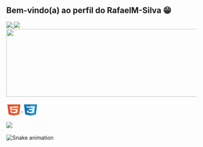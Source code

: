 ## Bem-vindo(a) ao perfil do RafaelM-Silva 😁

 <div>
   <a href="https://github.com/RafaelM-Silva">
   <img height="180em" src="https://github-readme-stats.vercel.app/api?username=RafaelM-Silva&show_icons=true&theme=tokyonight&include_all_commits=true&count_private=true"/>
   <img height="180em"  src="https://github-readme-stats.vercel.app/api/top-langs/?username=RafaelM-Silva&layout=compact&langs_count=6&theme=tokyonight"/>
    <img href:"180em" height="180" width="600"  src=" html da imagem  "/>

</div>
<div style="display: inline_block"><br>
  <img align="center" alt="HTML" height="30" width="40" src="https://raw.githubusercontent.com/devicons/devicon/master/icons/html5/html5-original.svg">
  <img align="center" alt="CSS" height="30" width="40" src="https://raw.githubusercontent.com/devicons/devicon/master/icons/css3/css3-original.svg">
</div>
 
 <br>
 
<div> 
  <a href="https://www.instagram.com/rafael_mgsilva" target="_blank"><img src="https://img.shields.io/badge/-Instagram-%23E4405F?style=for-the-badge&logo=instagram&logoColor=white" target="_blank"></a>
  

![Snake animation](https://github.com/devemdobro/devemdobro/blob/output/github-contribution-grid-snake.svg)

</div>
